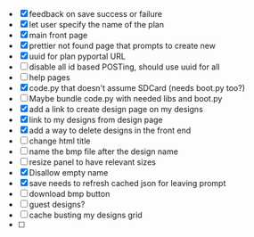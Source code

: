 - [x] feedback on save success or failure
- [x] let user specify the name of the plan
- [x] main front page
- [x] prettier not found page that prompts to create new
- [x] uuid for plan pyportal URL 
- [ ] disable all id based POSTing, should use uuid for all
- [ ] help pages
- [x] code.py that doesn't assume SDCard (needs boot.py too?)
- [ ] Maybe bundle code.py with needed libs and boot.py
- [x] add a link to create design page on my designs
- [x] link to my designs from design page
- [x] add a way to delete designs in the front end
- [ ] change html title
- [ ] name the bmp file after the design name
- [ ] resize panel to have relevant sizes
- [x] Disallow empty name
- [x] save needs to refresh cached json for leaving prompt
- [ ] download bmp button
- [ ] guest designs?
- [ ] cache busting my designs grid
- [ ] 



